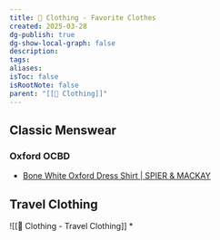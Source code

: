 ```yaml
---
title: 👔 Clothing - Favorite Clothes
created: 2025-03-28
dg-publish: true
dg-show-local-graph: false
description: 
tags: 
aliases: 
isToc: false
isRootNote: false
parent: "[[👔 Clothing]]"
---
```

## Classic Menswear
### Oxford OCBD
* [Bone White Oxford Dress Shirt | SPIER & MACKAY](https://www.spierandmackay.com/product/bone-oxford-dress-shirt-ts-3563-c22f5k) 
## Travel Clothing
![[👔 Clothing - Travel Clothing]]
 * 
 
